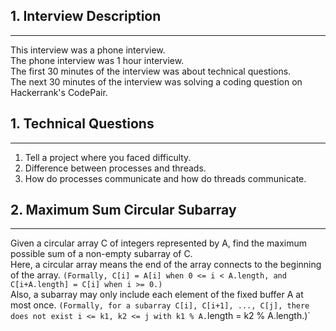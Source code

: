 ## 1. Interview Description
-----

This interview was a phone interview.  
The phone interview was 1 hour interview.  
The first 30 minutes of the interview was about technical questions.  
The next 30 minutes of the interview was solving a coding question on Hackerrank's CodePair. 


## 1. Technical Questions
-----

1. Tell a project where you faced difficulty.
2. Difference between processes and threads.
3. How do processes communicate and how do threads communicate.

		
## 2. Maximum Sum Circular Subarray
----
        
Given a circular array C of integers represented by A, find the maximum possible sum of a non-empty subarray of C.       
Here, a circular array means the end of the array connects to the beginning of the array.  `(Formally, C[i] = A[i] when 0 <= i < A.length, and C[i+A.length] = C[i] when i >= 0.)`        
Also, a subarray may only include each element of the fixed buffer A at most once.  `(Formally, for a subarray C[i], C[i+1], ..., C[j], there does not exist i <= k1, k2 <= j with k1 % A.`length = k2 % A.length.)`        